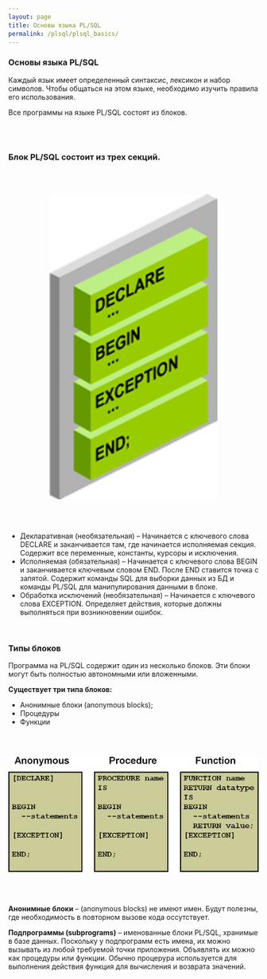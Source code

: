 ```yaml
---
layout: page
title: Основы языка PL/SQL
permalink: /plsql/plsql_basics/
---
```


### Основы языка PL/SQL

<p>Каждый язык имеет определенный синтаксис, лексикон и набор символов. Чтобы общаться на этом языке, необходимо изучить правила его использования. </p>

<p>Все программы на языке PL/SQL состоят из блоков.</p>

<br/><br/>

### Блок PL/SQL состоит из трех секций.

<br/><br/>

<div align="center"><img src="/img/intro/plsql-basics/plsql_blok_01.png" border="0" alt="PL/SQL BLOCK"></div>

<br/><br/>

<ul>

<li>Декларативная (необязательная) – Начинается с ключевого слова DECLARE и заканчивается там, где начинается исполняемая секция. Содержит все переменные, константы, курсоры и исключения.</li>
<li>Исполняемая (обязательная) – Начинается с ключевого слова BEGIN и заканчивается ключевым словом END. После END ставится точка с запятой. Содержит команды SQL для выборки данных из БД и команды PL/SQL для манипулирования данными в блоке.</li>
<li>Обработка исключений (необязательная) – Начинается с ключевого слова EXCEPTION. Определяет действия, которые должны выполняться при возникновении ошибок.</li>

</ul>

<br/>
<h3>Типы блоков</h3>

Программа на PL/SQL содержит один из несколько блоков. Эти блоки могут быть полностью автономными или вложенными.

<strong>Существует три типа блоков:</strong>

<ul>
<li>Анонимные блоки  (anonymous blocks);</li>
<li>Процедуры</li>
<li>Функции</li>
</ul>

<br/><br/>

<div align="center">
<img src="/img/intro/plsql-basics/plsql_blok_02.png" border="0" alt="PL/SQL BLOCK">
</div>

<br/><br/>

<strong>Анонимные блоки</strong> – (anonymous blocks) не имеют имен. Будут полезны, где необходимость в повторном вызове кода оссутствует.

<strong>Подпрограммы (subprograms)</strong> – именованные блоки PL/SQL, хранимые в базе данных. Поскольку у подпрограмм есть имена, их можно вызывать из любой требуемой точки приложения. Объявлять их можно как процедуры или функции. Обычно процерура используется для выполнения действия функция для вычисления и возврата значений.

